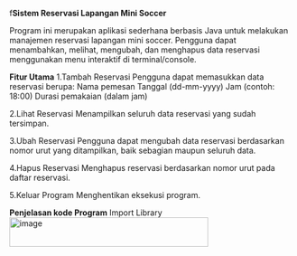 f**Sistem Reservasi Lapangan Mini Soccer**

Program ini merupakan aplikasi sederhana berbasis Java untuk melakukan manajemen reservasi lapangan mini soccer.
Pengguna dapat menambahkan, melihat, mengubah, dan menghapus data reservasi menggunakan menu interaktif di terminal/console.

**Fitur Utama**
1.Tambah Reservasi
Pengguna dapat memasukkan data reservasi berupa:
Nama pemesan
Tanggal (dd-mm-yyyy)
Jam (contoh: 18:00)
Durasi pemakaian (dalam jam)

2.Lihat Reservasi
Menampilkan seluruh data reservasi yang sudah tersimpan.

3.Ubah Reservasi
Pengguna dapat mengubah data reservasi berdasarkan nomor urut yang ditampilkan, baik sebagian maupun seluruh data.

4.Hapus Reservasi
Menghapus reservasi berdasarkan nomor urut pada daftar reservasi.

5.Keluar Program
Menghentikan eksekusi program.



**Penjelasan kode Program**
Import Library
<img width="352" height="52" alt="image" src="https://github.com/user-attachments/assets/15417eef-69e7-49c3-86f8-9d359655646d" />



